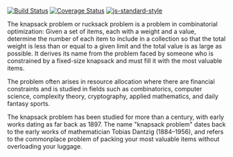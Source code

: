 [![Build Status](https://travis-ci.org/lo-enterprise/bkp.svg?branch=master)](https://travis-ci.org/lo-enterprise/bkp) [![Coverage Status](https://coveralls.io/repos/github/lo-enterprise/bkp/badge.svg?branch=master)](https://coveralls.io/github/lo-enterprise/bkp?branch=master) [![js-standard-style](https://img.shields.io/badge/code%20style-standard-brightgreen.svg)](http://standardjs.com/)



The knapsack problem or rucksack problem is a problem in combinatorial optimization: Given a set of items, each with a weight and a value, determine the number of each item to include in a collection so that the total weight is less than or equal to a given limit and the total value is as large as possible. It derives its name from the problem faced by someone who is constrained by a fixed-size knapsack and must fill it with the most valuable items.

The problem often arises in resource allocation where there are financial constraints and is studied in fields such as combinatorics, computer science, complexity theory, cryptography, applied mathematics, and daily fantasy sports.

The knapsack problem has been studied for more than a century, with early works dating as far back as 1897. The name "knapsack problem" dates back to the early works of mathematician Tobias Dantzig (1884–1956), and refers to the commonplace problem of packing your most valuable items without overloading your luggage.

